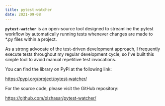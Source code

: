 ```yaml
---
title: pytest-watcher
date: 2021-09-08
---
```


**`pytest-watcher`** is an open-source tool designed to streamline the pytest workflow by automatically running tests whenever changes are made to \*.py files within a project.

As a strong advocate of the test-driven development approach, I frequently execute tests throughout my regular development cycle, so I've built this simple tool to avoid manual repetitive test invocations.

You can find the library on PyPi at the following link:

https://pypi.org/project/pytest-watcher/

For the source code, please visit the GitHub repository:

https://github.com/olzhasar/pytest-watcher/
